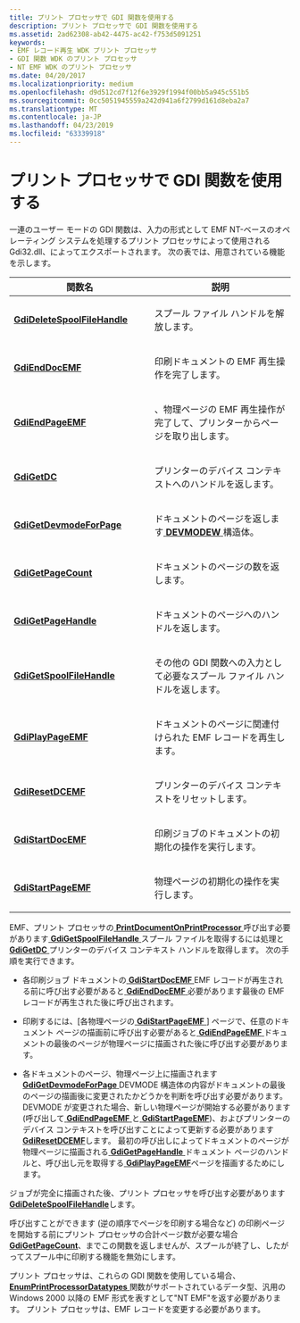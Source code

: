 ```yaml
---
title: プリント プロセッサで GDI 関数を使用する
description: プリント プロセッサで GDI 関数を使用する
ms.assetid: 2ad62308-ab42-4475-ac42-f753d5091251
keywords:
- EMF レコード再生 WDK プリント プロセッサ
- GDI 関数 WDK のプリント プロセッサ
- NT EMF WDK のプリント プロセッサ
ms.date: 04/20/2017
ms.localizationpriority: medium
ms.openlocfilehash: d9d512cd7f12f6e3929f1994f00bb5a945c551b5
ms.sourcegitcommit: 0cc5051945559a242d941a6f2799d161d8eba2a7
ms.translationtype: MT
ms.contentlocale: ja-JP
ms.lasthandoff: 04/23/2019
ms.locfileid: "63339918"
---
```

# <a name="using-gdi-functions-in-print-processors"></a>プリント プロセッサで GDI 関数を使用する





一連のユーザー モードの GDI 関数は、入力の形式として EMF NT-ベースのオペレーティング システムを処理するプリント プロセッサによって使用される Gdi32.dll、によってエクスポートされます。 次の表では、用意されている機能を示します。

<table>
<colgroup>
<col width="50%" />
<col width="50%" />
</colgroup>
<thead>
<tr class="header">
<th>関数名</th>
<th>説明</th>
</tr>
</thead>
<tbody>
<tr class="odd">
<td><p><a href="https://msdn.microsoft.com/library/windows/hardware/ff549449" data-raw-source="[&lt;strong&gt;GdiDeleteSpoolFileHandle&lt;/strong&gt;](https://msdn.microsoft.com/library/windows/hardware/ff549449)"><strong>GdiDeleteSpoolFileHandle</strong></a></p></td>
<td><p>スプール ファイル ハンドルを解放します。</p></td>
</tr>
<tr class="even">
<td><p><a href="https://msdn.microsoft.com/library/windows/hardware/ff549463" data-raw-source="[&lt;strong&gt;GdiEndDocEMF&lt;/strong&gt;](https://msdn.microsoft.com/library/windows/hardware/ff549463)"><strong>GdiEndDocEMF</strong></a></p></td>
<td><p>印刷ドキュメントの EMF 再生操作を完了します。</p></td>
</tr>
<tr class="odd">
<td><p><a href="https://msdn.microsoft.com/library/windows/hardware/ff549468" data-raw-source="[&lt;strong&gt;GdiEndPageEMF&lt;/strong&gt;](https://msdn.microsoft.com/library/windows/hardware/ff549468)"><strong>GdiEndPageEMF</strong></a></p></td>
<td><p>、物理ページの EMF 再生操作が完了して、プリンターからページを取り出します。</p></td>
</tr>
<tr class="even">
<td><p><a href="https://msdn.microsoft.com/library/windows/hardware/ff549470" data-raw-source="[&lt;strong&gt;GdiGetDC&lt;/strong&gt;](https://msdn.microsoft.com/library/windows/hardware/ff549470)"><strong>GdiGetDC</strong></a></p></td>
<td><p>プリンターのデバイス コンテキストへのハンドルを返します。</p></td>
</tr>
<tr class="odd">
<td><p><a href="https://msdn.microsoft.com/library/windows/hardware/ff549478" data-raw-source="[&lt;strong&gt;GdiGetDevmodeForPage&lt;/strong&gt;](https://msdn.microsoft.com/library/windows/hardware/ff549478)"><strong>GdiGetDevmodeForPage</strong></a></p></td>
<td><p>ドキュメントのページを返します<a href="https://msdn.microsoft.com/library/windows/hardware/ff552837" data-raw-source="[&lt;strong&gt;DEVMODEW&lt;/strong&gt;](https://msdn.microsoft.com/library/windows/hardware/ff552837)"> <strong>DEVMODEW</strong> </a>構造体。</p></td>
</tr>
<tr class="even">
<td><p><a href="https://msdn.microsoft.com/library/windows/hardware/ff549492" data-raw-source="[&lt;strong&gt;GdiGetPageCount&lt;/strong&gt;](https://msdn.microsoft.com/library/windows/hardware/ff549492)"><strong>GdiGetPageCount</strong></a></p></td>
<td><p>ドキュメントのページの数を返します。</p></td>
</tr>
<tr class="odd">
<td><p><a href="https://msdn.microsoft.com/library/windows/hardware/ff549505" data-raw-source="[&lt;strong&gt;GdiGetPageHandle&lt;/strong&gt;](https://msdn.microsoft.com/library/windows/hardware/ff549505)"><strong>GdiGetPageHandle</strong></a></p></td>
<td><p>ドキュメントのページへのハンドルを返します。</p></td>
</tr>
<tr class="even">
<td><p><a href="https://msdn.microsoft.com/library/windows/hardware/ff549517" data-raw-source="[&lt;strong&gt;GdiGetSpoolFileHandle&lt;/strong&gt;](https://msdn.microsoft.com/library/windows/hardware/ff549517)"><strong>GdiGetSpoolFileHandle</strong></a></p></td>
<td><p>その他の GDI 関数への入力として必要なスプール ファイル ハンドルを返します。</p></td>
</tr>
<tr class="odd">
<td><p><a href="https://msdn.microsoft.com/library/windows/hardware/ff549524" data-raw-source="[&lt;strong&gt;GdiPlayPageEMF&lt;/strong&gt;](https://msdn.microsoft.com/library/windows/hardware/ff549524)"><strong>GdiPlayPageEMF</strong></a></p></td>
<td><p>ドキュメントのページに関連付けられた EMF レコードを再生します。</p></td>
</tr>
<tr class="even">
<td><p><a href="https://msdn.microsoft.com/library/windows/hardware/ff549529" data-raw-source="[&lt;strong&gt;GdiResetDCEMF&lt;/strong&gt;](https://msdn.microsoft.com/library/windows/hardware/ff549529)"><strong>GdiResetDCEMF</strong></a></p></td>
<td><p>プリンターのデバイス コンテキストをリセットします。</p></td>
</tr>
<tr class="odd">
<td><p><a href="https://msdn.microsoft.com/library/windows/hardware/ff549534" data-raw-source="[&lt;strong&gt;GdiStartDocEMF&lt;/strong&gt;](https://msdn.microsoft.com/library/windows/hardware/ff549534)"><strong>GdiStartDocEMF</strong></a></p></td>
<td><p>印刷ジョブのドキュメントの初期化の操作を実行します。</p></td>
</tr>
<tr class="even">
<td><p><a href="https://msdn.microsoft.com/library/windows/hardware/ff549543" data-raw-source="[&lt;strong&gt;GdiStartPageEMF&lt;/strong&gt;](https://msdn.microsoft.com/library/windows/hardware/ff549543)"><strong>GdiStartPageEMF</strong></a></p></td>
<td><p>物理ページの初期化の操作を実行します。</p></td>
</tr>
</tbody>
</table>

 

EMF、プリント プロセッサの[ **PrintDocumentOnPrintProcessor** ](https://msdn.microsoft.com/library/windows/hardware/ff560724)呼び出す必要があります[ **GdiGetSpoolFileHandle** ](https://msdn.microsoft.com/library/windows/hardware/ff549517)スプール ファイルを取得するには処理と[ **GdiGetDC** ](https://msdn.microsoft.com/library/windows/hardware/ff549470)プリンターのデバイス コンテキスト ハンドルを取得します。 次の手順を実行できます。

-   各印刷ジョブ ドキュメントの[ **GdiStartDocEMF** ](https://msdn.microsoft.com/library/windows/hardware/ff549534) EMF レコードが再生される前に呼び出す必要があると[ **GdiEndDocEMF** ](https://msdn.microsoft.com/library/windows/hardware/ff549463)必要があります最後の EMF レコードが再生された後に呼び出されます。

-   印刷するには、[各物理ページの[ **GdiStartPageEMF** ](https://msdn.microsoft.com/library/windows/hardware/ff549543) ] ページで、任意のドキュメント ページの描画前に呼び出す必要があると[ **GdiEndPageEMF** ](https://msdn.microsoft.com/library/windows/hardware/ff549468)ドキュメントの最後のページが物理ページに描画された後に呼び出す必要があります。

-   各ドキュメントのページ、物理ページ上に描画されます[ **GdiGetDevmodeForPage** ](https://msdn.microsoft.com/library/windows/hardware/ff549478) DEVMODE 構造体の内容がドキュメントの最後のページの描画後に変更されたかどうかを判断を呼び出す必要があります。 DEVMODE が変更された場合、新しい物理ページが開始する必要があります (呼び出して[ **GdiEndPageEMF** ](https://msdn.microsoft.com/library/windows/hardware/ff549468)と[ **GdiStartPageEMF**](https://msdn.microsoft.com/library/windows/hardware/ff549543))、およびプリンターのデバイス コンテキストを呼び出すことによって更新する必要があります[ **GdiResetDCEMF**](https://msdn.microsoft.com/library/windows/hardware/ff549529)します。 最初の呼び出しによってドキュメントのページが物理ページに描画される[ **GdiGetPageHandle** ](https://msdn.microsoft.com/library/windows/hardware/ff549505)ドキュメント ページのハンドルと、呼び出し元を取得する[ **GdiPlayPageEMF**](https://msdn.microsoft.com/library/windows/hardware/ff549524)ページを描画するためにします。

ジョブが完全に描画された後、プリント プロセッサを呼び出す必要があります[ **GdiDeleteSpoolFileHandle**](https://msdn.microsoft.com/library/windows/hardware/ff549449)します。

呼び出すことができます (逆の順序でページを印刷する場合など) の印刷ページを開始する前にプリント プロセッサの合計ページ数が必要な場合[ **GdiGetPageCount**](https://msdn.microsoft.com/library/windows/hardware/ff549492)、までこの関数を返しませんが、スプールが終了し、したがってスプール中に印刷する機能を無効にします。

プリント プロセッサは、これらの GDI 関数を使用している場合、 [ **EnumPrintProcessorDatatypes** ](https://msdn.microsoft.com/library/windows/hardware/ff548757)関数がサポートされているデータ型、汎用の Windows 2000 以降の EMF 形式を表すとして"NT EMF"を返す必要があります。 プリント プロセッサは、EMF レコードを変更する必要があります。

 

 




